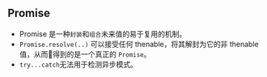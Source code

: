 ## Promise

- Promise 是一种`封装`和`组合`未来值的易于复用的机制。
- `Promise.resolve(..)` 可以接受任何 thenable，将其解封为它的非 thenable 值，从而得到的是一个真正的 `Promise`。
- `try...catch`无法用于检测异步模式。